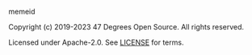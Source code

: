 [comment]: <> (Don't edit this file!)
[comment]: <> (It is automatically updated after every release of https://github.com/47degrees/.github)
[comment]: <> (If you want to suggest a change, please open a PR or issue in that repository)

memeid

Copyright (c) 2019-2023 47 Degrees Open Source. All rights reserved.

Licensed under Apache-2.0. See [LICENSE](LICENSE.md) for terms.